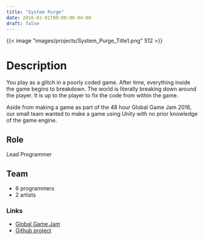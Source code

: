 ```yaml
---
title: "System Purge"
date: 2016-01-01T00:00:00-04:00
draft: false
---
```


{{< image "images/projects/System_Purge_Title1.png" 512 >}}

# Description
You play as a glitch in a poorly coded game. After time, everything inside the game begins to breakdown. The world is literally breaking down around the player. It is up to the player to fix the code from within the game.

Aside from making a game as part of the 48 hour Global Game Jam 2016, our small team wanted to make a game using Unity with no prior knowledge of the game engine.

## Role
Lead Programmer

## Team
- 6 programmers
- 2 artists

### Links
- [Global Game Jam](https://globalgamejam.org/2016/games/system-purge)
- [Github project](https://github.com/caleb-brown/System-Purge)